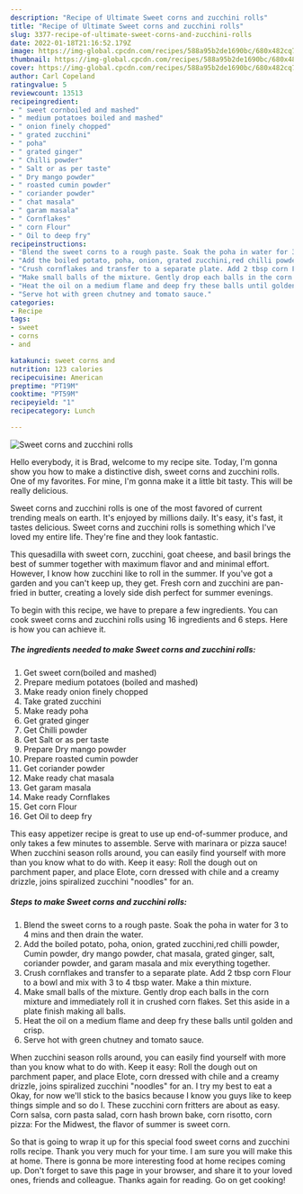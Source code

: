 ```yaml
---
description: "Recipe of Ultimate Sweet corns and zucchini rolls"
title: "Recipe of Ultimate Sweet corns and zucchini rolls"
slug: 3377-recipe-of-ultimate-sweet-corns-and-zucchini-rolls
date: 2022-01-18T21:16:52.179Z
image: https://img-global.cpcdn.com/recipes/588a95b2de1690bc/680x482cq70/sweet-corns-and-zucchini-rolls-recipe-main-photo.jpg
thumbnail: https://img-global.cpcdn.com/recipes/588a95b2de1690bc/680x482cq70/sweet-corns-and-zucchini-rolls-recipe-main-photo.jpg
cover: https://img-global.cpcdn.com/recipes/588a95b2de1690bc/680x482cq70/sweet-corns-and-zucchini-rolls-recipe-main-photo.jpg
author: Carl Copeland
ratingvalue: 5
reviewcount: 13513
recipeingredient:
- " sweet cornboiled and mashed"
- " medium potatoes boiled and mashed"
- " onion finely chopped"
- " grated zucchini"
- " poha"
- " grated ginger"
- " Chilli powder"
- " Salt or as per taste"
- " Dry mango powder"
- " roasted cumin powder"
- " coriander powder"
- " chat masala"
- " garam masala"
- " Cornflakes"
- " corn Flour"
- " Oil to deep fry"
recipeinstructions:
- "Blend the sweet corns to a rough paste. Soak the poha in water for 3 to 4 mins and then drain the water."
- "Add the boiled potato, poha, onion, grated zucchini,red chilli powder, Cumin powder, dry mango powder, chat masala, grated ginger, salt, coriander powder, and garam masala and mix everything together."
- "Crush cornflakes and transfer to a separate plate. Add 2 tbsp corn Flour to a bowl and mix with 3 to 4 tbsp water. Make a thin mixture."
- "Make small balls of the mixture. Gently drop each balls in the corn mixture and immediately roll it in crushed corn flakes. Set this aside in a plate finish making all balls."
- "Heat the oil on a medium flame and deep fry these balls until golden and crisp."
- "Serve hot with green chutney and tomato sauce."
categories:
- Recipe
tags:
- sweet
- corns
- and

katakunci: sweet corns and 
nutrition: 123 calories
recipecuisine: American
preptime: "PT19M"
cooktime: "PT59M"
recipeyield: "1"
recipecategory: Lunch

---
```



![Sweet corns and zucchini rolls](https://img-global.cpcdn.com/recipes/588a95b2de1690bc/680x482cq70/sweet-corns-and-zucchini-rolls-recipe-main-photo.jpg)

Hello everybody, it is Brad, welcome to my recipe site. Today, I'm gonna show you how to make a distinctive dish, sweet corns and zucchini rolls. One of my favorites. For mine, I'm gonna make it a little bit tasty. This will be really delicious.

Sweet corns and zucchini rolls is one of the most favored of current trending meals on earth. It's enjoyed by millions daily. It's easy, it's fast, it tastes delicious. Sweet corns and zucchini rolls is something which I've loved my entire life. They're fine and they look fantastic.

This quesadilla with sweet corn, zucchini, goat cheese, and basil brings the best of summer together with maximum flavor and and minimal effort. However, I know how zucchini like to roll in the summer. If you&#39;ve got a garden and you can&#39;t keep up, they get. Fresh corn and zucchini are pan-fried in butter, creating a lovely side dish perfect for summer evenings.


To begin with this recipe, we have to prepare a few ingredients. You can cook sweet corns and zucchini rolls using 16 ingredients and 6 steps. Here is how you can achieve it.

<!--inarticleads1-->

##### The ingredients needed to make Sweet corns and zucchini rolls:

1. Get  sweet corn(boiled and mashed)
1. Prepare  medium potatoes (boiled and mashed)
1. Make ready  onion finely chopped
1. Take  grated zucchini
1. Make ready  poha
1. Get  grated ginger
1. Get  Chilli powder
1. Get  Salt or as per taste
1. Prepare  Dry mango powder
1. Prepare  roasted cumin powder
1. Get  coriander powder
1. Make ready  chat masala
1. Get  garam masala
1. Make ready  Cornflakes
1. Get  corn Flour
1. Get  Oil to deep fry


This easy appetizer recipe is great to use up end-of-summer produce, and only takes a few minutes to assemble. Serve with marinara or pizza sauce! When zucchini season rolls around, you can easily find yourself with more than you know what to do with. Keep it easy: Roll the dough out on parchment paper, and place Elote, corn dressed with chile and a creamy drizzle, joins spiralized zucchini &#34;noodles&#34; for an. 

<!--inarticleads2-->

##### Steps to make Sweet corns and zucchini rolls:

1. Blend the sweet corns to a rough paste. Soak the poha in water for 3 to 4 mins and then drain the water.
1. Add the boiled potato, poha, onion, grated zucchini,red chilli powder, Cumin powder, dry mango powder, chat masala, grated ginger, salt, coriander powder, and garam masala and mix everything together.
1. Crush cornflakes and transfer to a separate plate. Add 2 tbsp corn Flour to a bowl and mix with 3 to 4 tbsp water. Make a thin mixture.
1. Make small balls of the mixture. Gently drop each balls in the corn mixture and immediately roll it in crushed corn flakes. Set this aside in a plate finish making all balls.
1. Heat the oil on a medium flame and deep fry these balls until golden and crisp.
1. Serve hot with green chutney and tomato sauce.


When zucchini season rolls around, you can easily find yourself with more than you know what to do with. Keep it easy: Roll the dough out on parchment paper, and place Elote, corn dressed with chile and a creamy drizzle, joins spiralized zucchini &#34;noodles&#34; for an. I try my best to eat a Okay, for now we&#39;ll stick to the basics because I know you guys like to keep things simple and so do I. These zucchini corn fritters are about as easy. Corn salsa, corn pasta salad, corn hash brown bake, corn risotto, corn pizza: For the Midwest, the flavor of summer is sweet corn. 

So that is going to wrap it up for this special food sweet corns and zucchini rolls recipe. Thank you very much for your time. I am sure you will make this at home. There is gonna be more interesting food at home recipes coming up. Don't forget to save this page in your browser, and share it to your loved ones, friends and colleague. Thanks again for reading. Go on get cooking!
